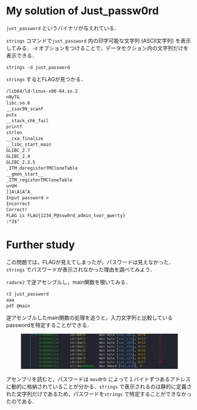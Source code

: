 # My solution of Just_passw0rd
`just_password` というバイナリが与えれている．

`strings` コマンドで`just_password` 内の印字可能な文字列 (ASCII文字列) を表示してみる．`-d` オプションをつけることで，データセクション内の文字列だけを表示できる．
```
strings -d just_password
```
`strings` するとFLAGが見つかる．
```
/lib64/ld-linux-x86-64.so.2
nNyT&
libc.so.6
__isoc99_scanf
puts
__stack_chk_fail
printf
strlen
__cxa_finalize
__libc_start_main
GLIBC_2.7
GLIBC_2.4
GLIBC_2.2.5
_ITM_deregisterTMCloneTable
__gmon_start__
_ITM_registerTMCloneTable
u+UH
[]A\A]A^A_
Input password > 
Incorrect
Correct!
FLAG is FLAG{1234_P@ssw0rd_admin_toor_qwerty}
:*3$"
```

# Further study
この問題では，FLAGが見えてしまったが，パスワードは見えなかった．
`strings` でパスワードが表示されなかった理由を調べてみよう．

`radare2` で逆アセンブルし，main関数を覗いてみる．
```
r2 just_password
aaa
pdf @main
```
逆アセンブルしたmain関数の処理を追うと，入力文字列と比較しているpasswordを特定することができる．

<figure><img src="../assets/r2_pass.png" alt=""></figure>

アセンブリを読むと，パスワードは `mov命令` によって１バイトずつあるアドレスに動的に格納されていることが分かる．`strings` で表示されるのは静的に定義された文字列だけであるため，パスワードを`strings` で特定することができなかったのである．

